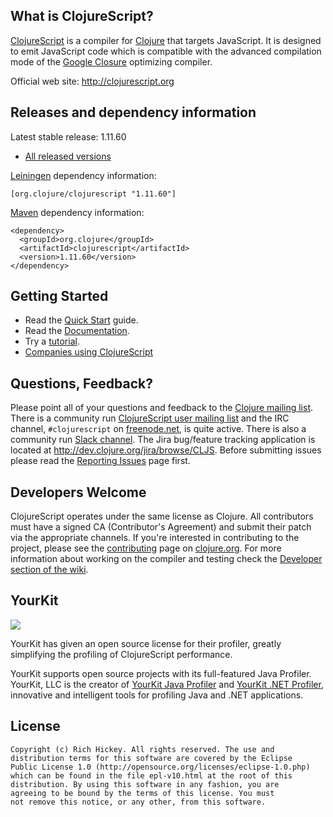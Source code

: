## What is ClojureScript? ##

[ClojureScript](http://clojurescript.org) is a compiler for [Clojure](http://clojure.org) that targets JavaScript. It is designed to emit JavaScript code which is compatible with the advanced compilation mode of the [Google Closure](https://developers.google.com/closure/compiler/) optimizing compiler.

Official web site: http://clojurescript.org

## Releases and dependency information ##

Latest stable release: 1.11.60

* [All released versions](http://search.maven.org/#search%7Cgav%7C1%7Cg%3A%22org.clojure%22%20AND%20a%3A%22clojurescript%22)

[Leiningen](http://github.com/technomancy/leiningen/) dependency information:

```
[org.clojure/clojurescript "1.11.60"]
```

[Maven](http://maven.apache.org) dependency information:

```
<dependency>
  <groupId>org.clojure</groupId>
  <artifactId>clojurescript</artifactId>
  <version>1.11.60</version>
</dependency>
```

## Getting Started ##

* Read the [Quick Start](http://clojurescript.org/guides/quick-start) guide.
* Read the [Documentation](http://clojurescript.org).
* Try a [tutorial](http://clojurescript.org/guides).
* [Companies using ClojureScript](http://clojurescript.org/community/companies)

## Questions, Feedback? ##

Please point all of your questions and feedback to the
[Clojure mailing list](http://groups.google.com/group/clojure). There
is a community run
[ClojureScript user mailing list](http://groups.google.com/group/clojurescript) and
the IRC channel, `#clojurescript` on [freenode.net](https://freenode.net/), is quite active. 
There is also a community run [Slack channel](http://clojurians.slack.com). The
Jira bug/feature tracking application is located at
<http://dev.clojure.org/jira/browse/CLJS>. Before submitting issues
please read the
[Reporting Issues](https://github.com/clojure/clojurescript/wiki/Reporting-Issues)
page first.

## Developers Welcome ##

ClojureScript operates under the same license as Clojure. All
contributors must have a signed CA (Contributor's Agreement) and
submit their patch via the appropriate channels. If you're interested
in contributing to the project, please see the
[contributing](http://clojure.org/contributing) page on
[clojure.org](http://clojure.org). For more information about working
on the compiler and testing check the
[Developer section of the wiki](http://github.com/clojure/clojurescript/wiki/Developers).

YourKit
----

<img src="http://www.yourkit.com/images/yklogo.png"></img>

YourKit has given an open source license for their profiler, greatly simplifying the profiling of ClojureScript performance.

YourKit supports open source projects with its full-featured Java Profiler.
YourKit, LLC is the creator of <a href="http://www.yourkit.com/java/profiler/index.jsp">YourKit Java Profiler</a>
and <a href="http://www.yourkit.com/.net/profiler/index.jsp">YourKit .NET Profiler</a>,
innovative and intelligent tools for profiling Java and .NET applications.

## License ##

    Copyright (c) Rich Hickey. All rights reserved. The use and
    distribution terms for this software are covered by the Eclipse
    Public License 1.0 (http://opensource.org/licenses/eclipse-1.0.php)
    which can be found in the file epl-v10.html at the root of this
    distribution. By using this software in any fashion, you are
    agreeing to be bound by the terms of this license. You must
    not remove this notice, or any other, from this software.
